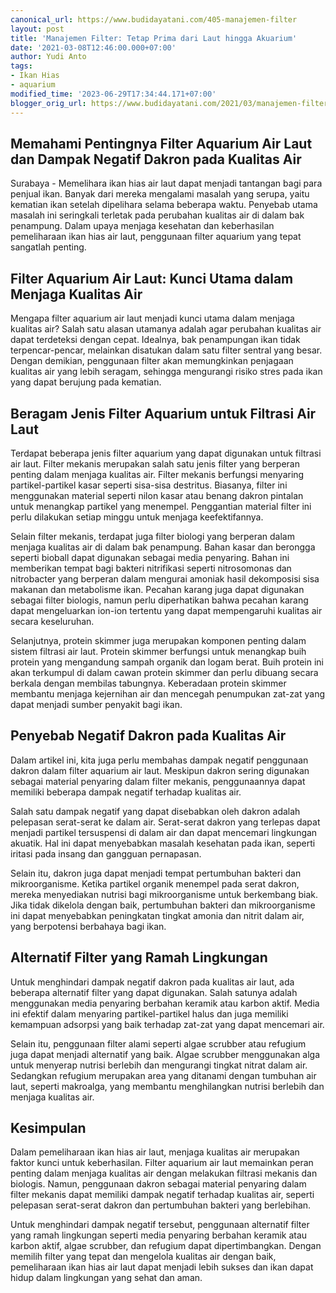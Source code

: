 ```yaml
---
canonical_url: https://www.budidayatani.com/405-manajemen-filter
layout: post
title: 'Manajemen Filter: Tetap Prima dari Laut hingga Akuarium'
date: '2021-03-08T12:46:00.000+07:00'
author: Yudi Anto
tags:
- Ikan Hias
- aquarium
modified_time: '2023-06-29T17:34:44.171+07:00'
blogger_orig_url: https://www.budidayatani.com/2021/03/manajemen-filter-tetap-prima-dari-laut.html
---
```


## Memahami Pentingnya Filter Aquarium Air Laut dan Dampak Negatif Dakron pada Kualitas Air

Surabaya - Memelihara ikan hias air laut dapat menjadi tantangan bagi para penjual ikan. Banyak dari mereka mengalami masalah yang serupa, yaitu kematian ikan setelah dipelihara selama beberapa waktu. Penyebab utama masalah ini seringkali terletak pada perubahan kualitas air di dalam bak penampung. Dalam upaya menjaga kesehatan dan keberhasilan pemeliharaan ikan hias air laut, penggunaan filter aquarium yang tepat sangatlah penting.

## Filter Aquarium Air Laut: Kunci Utama dalam Menjaga Kualitas Air

Mengapa filter aquarium air laut menjadi kunci utama dalam menjaga kualitas air? Salah satu alasan utamanya adalah agar perubahan kualitas air dapat terdeteksi dengan cepat. Idealnya, bak penampungan ikan tidak terpencar-pencar, melainkan disatukan dalam satu filter sentral yang besar. Dengan demikian, penggunaan filter akan memungkinkan penjagaan kualitas air yang lebih seragam, sehingga mengurangi risiko stres pada ikan yang dapat berujung pada kematian.

## Beragam Jenis Filter Aquarium untuk Filtrasi Air Laut

Terdapat beberapa jenis filter aquarium yang dapat digunakan untuk filtrasi air laut. Filter mekanis merupakan salah satu jenis filter yang berperan penting dalam menjaga kualitas air. Filter mekanis berfungsi menyaring partikel-partikel kasar seperti sisa-sisa destritus. Biasanya, filter ini menggunakan material seperti nilon kasar atau benang dakron pintalan untuk menangkap partikel yang menempel. Penggantian material filter ini perlu dilakukan setiap minggu untuk menjaga keefektifannya.

Selain filter mekanis, terdapat juga filter biologi yang berperan dalam menjaga kualitas air di dalam bak penampung. Bahan kasar dan berongga seperti bioball dapat digunakan sebagai media penyaring. Bahan ini memberikan tempat bagi bakteri nitrifikasi seperti nitrosomonas dan nitrobacter yang berperan dalam mengurai amoniak hasil dekomposisi sisa makanan dan metabolisme ikan. Pecahan karang juga dapat digunakan sebagai filter biologis, namun perlu diperhatikan bahwa pecahan karang dapat mengeluarkan ion-ion tertentu yang dapat mempengaruhi kualitas air secara keseluruhan.

Selanjutnya, protein skimmer juga merupakan komponen penting dalam sistem filtrasi air laut. Protein skimmer berfungsi untuk menangkap buih protein yang mengandung sampah organik dan logam berat. Buih protein ini akan terkumpul di dalam cawan protein skimmer dan perlu dibuang secara berkala dengan membilas tabungnya. Keberadaan protein skimmer membantu menjaga kejernihan air dan mencegah penumpukan zat-zat yang dapat menjadi sumber penyakit bagi ikan.

## Penyebab Negatif Dakron pada Kualitas Air

Dalam artikel ini, kita juga perlu membahas dampak negatif penggunaan dakron dalam filter aquarium air laut. Meskipun dakron sering digunakan sebagai material penyaring dalam filter mekanis, penggunaannya dapat memiliki beberapa dampak negatif terhadap kualitas air.

Salah satu dampak negatif yang dapat disebabkan oleh dakron adalah pelepasan serat-serat ke dalam air. Serat-serat dakron yang terlepas dapat menjadi partikel tersuspensi di dalam air dan dapat mencemari lingkungan akuatik. Hal ini dapat menyebabkan masalah kesehatan pada ikan, seperti iritasi pada insang dan gangguan pernapasan.

Selain itu, dakron juga dapat menjadi tempat pertumbuhan bakteri dan mikroorganisme. Ketika partikel organik menempel pada serat dakron, mereka menyediakan nutrisi bagi mikroorganisme untuk berkembang biak. Jika tidak dikelola dengan baik, pertumbuhan bakteri dan mikroorganisme ini dapat menyebabkan peningkatan tingkat amonia dan nitrit dalam air, yang berpotensi berbahaya bagi ikan.

## Alternatif Filter yang Ramah Lingkungan

Untuk menghindari dampak negatif dakron pada kualitas air laut, ada beberapa alternatif filter yang dapat digunakan. Salah satunya adalah menggunakan media penyaring berbahan keramik atau karbon aktif. Media ini efektif dalam menyaring partikel-partikel halus dan juga memiliki kemampuan adsorpsi yang baik terhadap zat-zat yang dapat mencemari air.

Selain itu, penggunaan filter alami seperti algae scrubber atau refugium juga dapat menjadi alternatif yang baik. Algae scrubber menggunakan alga untuk menyerap nutrisi berlebih dan mengurangi tingkat nitrat dalam air. Sedangkan refugium merupakan area yang ditanami dengan tumbuhan air laut, seperti makroalga, yang membantu menghilangkan nutrisi berlebih dan menjaga kualitas air.

## Kesimpulan

Dalam pemeliharaan ikan hias air laut, menjaga kualitas air merupakan faktor kunci untuk keberhasilan. Filter aquarium air laut memainkan peran penting dalam menjaga kualitas air dengan melakukan filtrasi mekanis dan biologis. Namun, penggunaan dakron sebagai material penyaring dalam filter mekanis dapat memiliki dampak negatif terhadap kualitas air, seperti pelepasan serat-serat dakron dan pertumbuhan bakteri yang berlebihan.

Untuk menghindari dampak negatif tersebut, penggunaan alternatif filter yang ramah lingkungan seperti media penyaring berbahan keramik atau karbon aktif, algae scrubber, dan refugium dapat dipertimbangkan. Dengan memilih filter yang tepat dan mengelola kualitas air dengan baik, pemeliharaan ikan hias air laut dapat menjadi lebih sukses dan ikan dapat hidup dalam lingkungan yang sehat dan aman.

